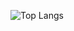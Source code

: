 ![Top Langs](https://github-readme-stats.vercel.app/api/top-langs/?username=jake-t-dev&langs_count=5&hide=nsis,html,css&layout=pie) 

